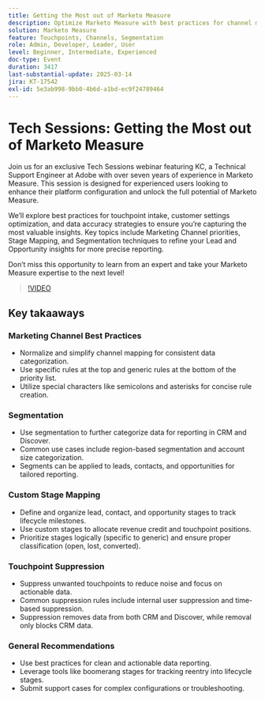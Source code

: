 ```yaml
---
title: Getting the Most out of Marketo Measure
description: Optimize Marketo Measure with best practices for channel mapping, segmentation, custom stage mapping, and touchpoint suppression. Use specific rules, categorize data, and prioritize stages logically. Suppress unwanted touchpoints for cleaner data. Leverage tools like boomerang stages and submit support cases for complex configurations. Access the session recording on Adobe's Experience page.
solution: Marketo Measure
feature: Touchpoints, Channels, Segmentation
role: Admin, Developer, Leader, User
level: Beginner, Intermediate, Experienced
doc-type: Event
duration: 3417
last-substantial-update: 2025-03-14
jira: KT-17542
exl-id: 5e3ab998-9bb0-4b6d-a1bd-ec9f24789464
---
```

# Tech Sessions: Getting the Most out of Marketo Measure

Join us for an exclusive Tech Sessions webinar featuring KC, a Technical Support Engineer at Adobe with over seven years of experience in Marketo Measure. This session is designed for experienced users looking to enhance their platform configuration and unlock the full potential of Marketo Measure.

We’ll explore best practices for touchpoint intake, customer settings optimization, and data accuracy strategies to ensure you’re capturing the most valuable insights. Key topics include Marketing Channel priorities, Stage Mapping, and Segmentation techniques to refine your Lead and Opportunity insights for more precise reporting.

Don’t miss this opportunity to learn from an expert and take your Marketo Measure expertise to the next level!

>[!VIDEO](https://video.tv.adobe.com/v/3451661/?learn=on&enablevpops)

## Key takaaways

### Marketing Channel Best Practices

* Normalize and simplify channel mapping for consistent data categorization.
* Use specific rules at the top and generic rules at the bottom of the priority list.
* Utilize special characters like semicolons and asterisks for concise rule creation.

### Segmentation

* Use segmentation to further categorize data for reporting in CRM and Discover.
* Common use cases include region-based segmentation and account size categorization.
* Segments can be applied to leads, contacts, and opportunities for tailored reporting.

### Custom Stage Mapping

* Define and organize lead, contact, and opportunity stages to track lifecycle milestones.
* Use custom stages to allocate revenue credit and touchpoint positions.
* Prioritize stages logically (specific to generic) and ensure proper classification (open, lost, converted).

### Touchpoint Suppression

* Suppress unwanted touchpoints to reduce noise and focus on actionable data.
* Common suppression rules include internal user suppression and time-based suppression.
* Suppression removes data from both CRM and Discover, while removal only blocks CRM data.

### General Recommendations

* Use best practices for clean and actionable data reporting.
* Leverage tools like boomerang stages for tracking reentry into lifecycle stages.
* Submit support cases for complex configurations or troubleshooting.
